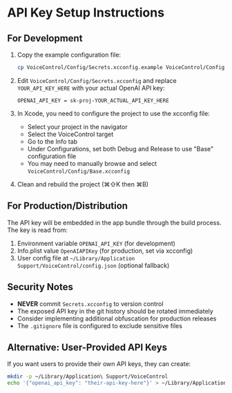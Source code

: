 # API Key Setup Instructions

## For Development

1. Copy the example configuration file:
   ```bash
   cp VoiceControl/Config/Secrets.xcconfig.example VoiceControl/Config/Secrets.xcconfig
   ```

2. Edit `VoiceControl/Config/Secrets.xcconfig` and replace `YOUR_API_KEY_HERE` with your actual OpenAI API key:
   ```
   OPENAI_API_KEY = sk-proj-YOUR_ACTUAL_API_KEY_HERE
   ```

3. In Xcode, you need to configure the project to use the xcconfig file:
   - Select your project in the navigator
   - Select the VoiceControl target
   - Go to the Info tab
   - Under Configurations, set both Debug and Release to use "Base" configuration file
   - You may need to manually browse and select `VoiceControl/Config/Base.xcconfig`

4. Clean and rebuild the project (⌘⇧K then ⌘B)

## For Production/Distribution

The API key will be embedded in the app bundle through the build process. The key is read from:
1. Environment variable `OPENAI_API_KEY` (for development)
2. Info.plist value `OpenAIAPIKey` (for production, set via xcconfig)
3. User config file at `~/Library/Application Support/VoiceControl/config.json` (optional fallback)

## Security Notes

- **NEVER** commit `Secrets.xcconfig` to version control
- The exposed API key in the git history should be rotated immediately
- Consider implementing additional obfuscation for production releases
- The `.gitignore` file is configured to exclude sensitive files

## Alternative: User-Provided API Keys

If you want users to provide their own API keys, they can create:
```bash
mkdir -p ~/Library/Application\ Support/VoiceControl
echo '{"openai_api_key": "their-api-key-here"}' > ~/Library/Application\ Support/VoiceControl/config.json
```